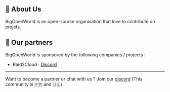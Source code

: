 
## 🚀 About Us
BigOpenWorld is an open-source organisation that love to contribute on projets.

## 🤝 Our partners

BigOpenWorld is sponsored by the following companies / projects :

- Raid2Cloud : [Discord](https://discord.gg/h9A93C66tw)

_______

Want to become a partner or chat with us ? Join our [discord](https://discord.gg/dQCNd2FdYs) (This community is 🇫🇷 and 🇺🇸)
